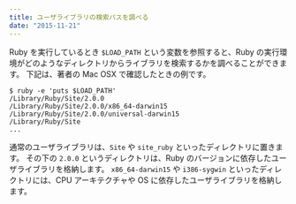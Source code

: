 ```yaml
---
title: ユーザライブラリの検索パスを調べる
date: "2015-11-21"
---
```


Ruby を実行しているとき `$LOAD_PATH` という変数を参照すると、Ruby の実行環境がどのようなディレクトリからライブラリを検索するかを調べることができます。
下記は、著者の Mac OSX で確認したときの例です。

```
$ ruby -e 'puts $LOAD_PATH'
/Library/Ruby/Site/2.0.0
/Library/Ruby/Site/2.0.0/x86_64-darwin15
/Library/Ruby/Site/2.0.0/universal-darwin15
/Library/Ruby/Site
...
```

通常のユーザライブラリは、`Site` や `site_ruby` といったディレクトリに置きます。
その下の `2.0.0` というディレクトリは、Ruby のバージョンに依存したユーザライブラリを格納します。
`x86_64-darwin15` や `i386-sygwin` といったディレクトリには、CPU アーキテクチャや OS に依存したユーザライブラリを格納します。

